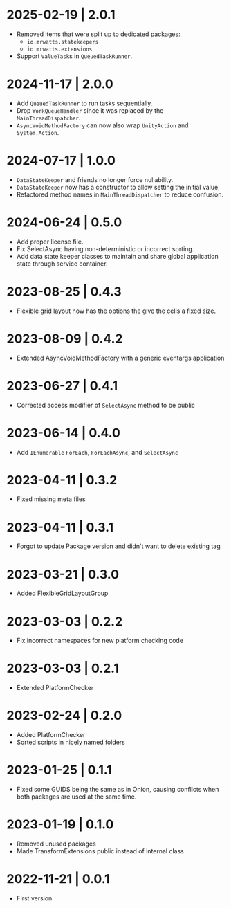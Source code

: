 # 2025-02-19 | 2.0.1
 - Removed items that were split up to dedicated packages:
   - `io.mrwatts.statekeepers`
   - `io.mrwatts.extensions`
 - Support `ValueTask`s in `QueuedTaskRunner`.

# 2024-11-17 | 2.0.0
 - Add `QueuedTaskRunner` to run tasks sequentially.
 - Drop `WorkQueueHandler` since it was replaced by the `MainThreadDispatcher`.
 - `AsyncVoidMethodFactory` can now also wrap `UnityAction` and `System.Action`.

# 2024-07-17 | 1.0.0
 - `DataStateKeeper` and friends no longer force nullability.
 - `DataStateKeeper` now has a constructor to allow setting the initial value.
 - Refactored method names in `MainThreadDispatcher` to reduce confusion.

# 2024-06-24 | 0.5.0
 - Add proper license file.
 - Fix SelectAsync having non-deterministic or incorrect sorting.
 - Add data state keeper classes to maintain and share global application state through service container.

 # 2023-08-25 | 0.4.3
 - Flexible grid layout now has the options the give the cells a fixed size.

# 2023-08-09 | 0.4.2
 - Extended AsyncVoidMethodFactory with a generic eventargs application

# 2023-06-27 | 0.4.1
 - Corrected access modifier of `SelectAsync` method to be public

# 2023-06-14 | 0.4.0
 - Add `IEnumerable` `ForEach`, `ForEachAsync`, and `SelectAsync`

 # 2023-04-11 | 0.3.2
 - Fixed missing meta files

# 2023-04-11 | 0.3.1
 - Forgot to update Package version and didn't want to delete existing tag

# 2023-03-21 | 0.3.0
 - Added FlexibleGridLayoutGroup

# 2023-03-03 | 0.2.2
 - Fix incorrect namespaces for new platform checking code

 # 2023-03-03 | 0.2.1
 - Extended PlatformChecker

# 2023-02-24 | 0.2.0
 - Added PlatformChecker
 - Sorted scripts in nicely named folders

# 2023-01-25 | 0.1.1
 - Fixed some GUIDS being the same as in Onion, causing conflicts when both packages are used at the same time.

# 2023-01-19 | 0.1.0
 - Removed unused packages
 - Made TransformExtensions public instead of internal class

# 2022-11-21 | 0.0.1
 - First version.